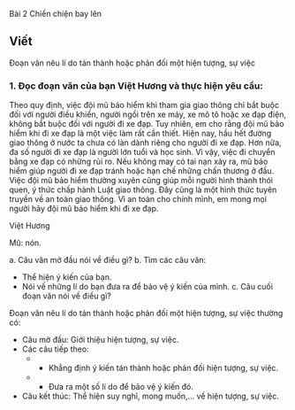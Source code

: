 Bài
2
Chiền chiện bay lên

## Viết

Đoạn văn nêu lí do
tán thành hoặc phản đối một hiện tượng, sự việc

### 1. Đọc đoạn văn của bạn Việt Hương và thực hiện yêu cầu:
Theo quy định, việc đội mũ bảo hiểm khi tham gia giao thông chỉ bắt buộc đối với người điều khiển, người ngồi trên xe máy, xe mô tô hoặc xe đạp điện, không bắt buộc đối với người đi xe đạp. Tuy nhiên, em cho rằng đội mũ bảo hiểm khi đi xe đạp là một việc làm rất cần thiết. Hiện nay, hầu hết đường giao thông ở nước ta chưa có làn dành riêng cho người đi xe đạp. Hơn nữa, đa số người đi xe đạp là người lớn tuổi và học sinh. Vì vậy, việc đi chuyển bằng xe đạp có những rủi ro. Nếu không may có tai nạn xảy ra, mũ bảo hiểm giúp người đi xe đạp tránh hoặc hạn chế những chấn thương ở đầu. Việc đội mũ bảo hiểm thường xuyên cũng giúp mỗi người hình thành thói quen, ý thức chấp hành Luật giao thông. Đây cũng là một hình thức tuyên truyền về an toàn giao thông. Vì an toàn cho chính mình, em mong mọi người hãy đội mũ bảo hiểm khi đi xe đạp.

Việt Hương

Mũ: nón.

a. Câu văn mở đầu nói về điều gì?
b. Tìm các câu văn:
- Thể hiện ý kiến của bạn.
- Nói về những lí do bạn đưa ra để bảo vệ ý kiến của mình.
c. Câu cuối đoạn văn nói về điều gì?

Đoạn văn nêu lí do tán thành hoặc phản đối một hiện tượng, sự việc thường có:
- Câu mở đầu: Giới thiệu hiện tượng, sự việc.
- Các câu tiếp theo:
  - + Khẳng định ý kiến tán thành hoặc phản đối hiện tượng, sự việc.
  - + Đưa ra một số lí do để bảo vệ ý kiến đó.
- Câu kết thúc: Thể hiện suy nghĩ, mong muốn,... về hiện tượng, sự việc.
